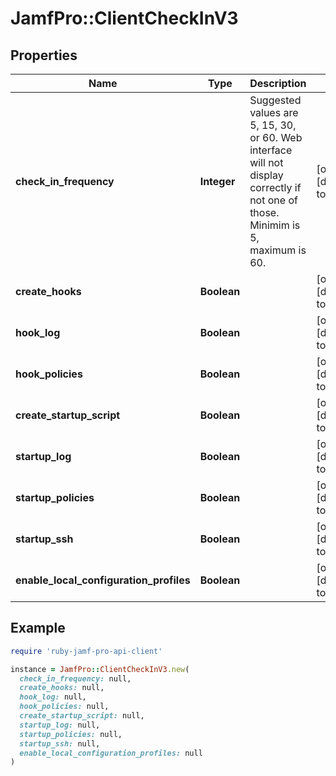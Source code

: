 # JamfPro::ClientCheckInV3

## Properties

| Name | Type | Description | Notes |
| ---- | ---- | ----------- | ----- |
| **check_in_frequency** | **Integer** | Suggested values are 5, 15, 30, or 60. Web interface will not display correctly if not one of those. Minimim is 5, maximum is 60. | [optional][default to 15] |
| **create_hooks** | **Boolean** |  | [optional][default to false] |
| **hook_log** | **Boolean** |  | [optional][default to false] |
| **hook_policies** | **Boolean** |  | [optional][default to false] |
| **create_startup_script** | **Boolean** |  | [optional][default to false] |
| **startup_log** | **Boolean** |  | [optional][default to false] |
| **startup_policies** | **Boolean** |  | [optional][default to false] |
| **startup_ssh** | **Boolean** |  | [optional][default to false] |
| **enable_local_configuration_profiles** | **Boolean** |  | [optional][default to false] |

## Example

```ruby
require 'ruby-jamf-pro-api-client'

instance = JamfPro::ClientCheckInV3.new(
  check_in_frequency: null,
  create_hooks: null,
  hook_log: null,
  hook_policies: null,
  create_startup_script: null,
  startup_log: null,
  startup_policies: null,
  startup_ssh: null,
  enable_local_configuration_profiles: null
)
```

